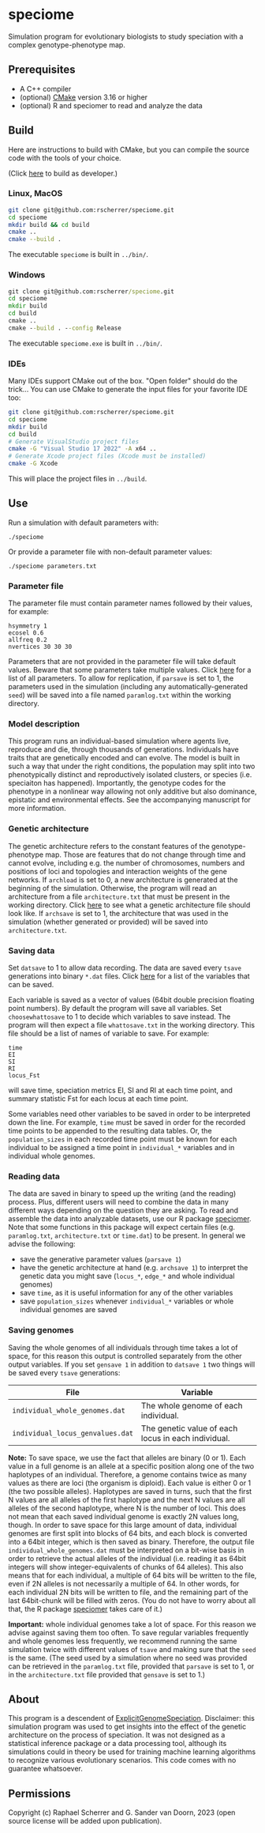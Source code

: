 # speciome

Simulation program for evolutionary biologists to study speciation with a complex genotype-phenotype map.

## Prerequisites

* A C++ compiler
* (optional) [CMake](docs/CMAKE.md) version 3.16 or higher
* (optional) R and speciomer to read and analyze the data

## Build

Here are instructions to build with CMake, but you can compile the source code with the tools of your choice.

(Click [here](docs/BUILD.md) to build as developer.)

### Linux, MacOS

```bash
git clone git@github.com:rscherrer/speciome.git
cd speciome
mkdir build && cd build
cmake ..
cmake --build .
```

The executable `speciome` is built in `../bin/`.

### Windows

```cmd
git clone git@github.com:rscherrer/speciome.git
cd speciome
mkdir build
cd build
cmake ..
cmake --build . --config Release
```

The executable `speciome.exe` is built in `../bin/`.

### IDEs

Many IDEs support CMake out of the box. "Open folder" should do the trick...
You can use CMake to generate the input files for your favorite IDE too:

```bash
git clone git@github.com:rscherrer/speciome.git
cd speciome
mkdir build
cd build
# Generate VisualStudio project files
cmake -G "Visual Studio 17 2022" -A x64 ..
# Generate Xcode project files (Xcode must be installed)
cmake -G Xcode    
```

This will place the project files in `../build`.

## Use

Run a simulation with default parameters with:

```
./speciome 
```

Or provide a parameter file with non-default parameter values:

```
./speciome parameters.txt
```

### Parameter file

The parameter file must contain parameter names followed by their values, for example:

```
hsymmetry 1
ecosel 0.6
allfreq 0.2
nvertices 30 30 30
```

Parameters that are not provided in the parameter file will take default values. Beware that some parameters take multiple values. Click [here](docs/PARAMETERS.md) for a list of all parameters. To allow for replication, if `parsave` is set to 1, the parameters used in the simulation (including any automatically-generated `seed`) will be saved into a file named `paramlog.txt` within the working directory.

### Model description

This program runs an individual-based simulation where agents live, reproduce and die, through thousands of generations. Individuals have traits that are genetically encoded and can evolve. The model is built in such a way that under the right conditions, the population may split into two phenotypically distinct and reproductively isolated clusters, or species (i.e. speciaiton has happened). Importantly, the genotype codes for the phenotype in a nonlinear way allowing not only additive but also dominance, epistatic and environmental effects. See the accompanying manuscript for more information.

### Genetic architecture

The genetic architecture refers to the constant features of the genotype-phenotype map. Those are features that do not change through time and cannot evolve, including e.g. the number of chromosomes, numbers and positions of loci and topologies and interaction weights of the gene networks. If `archload` is set to 0, a new architecture is generated at the beginning of the simulation. Otherwise, the program will read an architecture from a file `architecture.txt` that must be present in the working directory. Click [here](docs/ARCHITECTURE.md) to see what a genetic architecture file should look like. If `archsave` is set to 1, the architecture that was used in the simulation (whether generated or provided) will be saved into `architecture.txt`.

### Saving data

Set `datsave` to 1 to allow data recording. The data are saved every `tsave` generations into binary `*.dat` files. Click [here](docs/VARIABLES.md) for a list of the variables that can be saved.

Each variable is saved as a vector of values (64bit double precision floating point numbers). By default the program will save all variables. Set `choosewhattosave` to 1 to decide which variables to save instead. The program will then expect a file `whattosave.txt` in the working directory. This file should be a list of names of variable to save. For example:

```
time
EI
SI
RI
locus_Fst
```

will save time, speciation metrics EI, SI and RI at each time point, and summary statistic Fst for each locus at each time point.

Some variables need other variables to be saved in order to be interpreted down the line. For example, `time` must be saved in order for the recorded time points to be appended to the resulting data tables. Or, the `population_sizes` in each recorded time point must be known for each individual to be assigned a time point in `individual_*` variables and in individual whole genomes.

### Reading data

The data are saved in binary to speed up the writing (and the reading) process. Plus, different users will need to combine the data in many different ways depending on the question they are asking. To read and assemble the data into analyzable datasets, use our R package [speciomer](https://github.com/rscherrer/speciomer). Note that some functions in this package will expect certain files (e.g. `paramlog.txt`, `architecture.txt` or `time.dat`) to be present. In general we advise the following:

* save the generative parameter values (`parsave 1`)
* have the genetic architecture at hand (e.g. `archsave 1`) to interpret the genetic data you might save (`locus_*`, `edge_*` and whole individual genomes)
* save `time`, as it is useful information for any of the other variables
* save `population_sizes` whenever `individual_*` variables or whole individual genomes are saved

### Saving genomes

Saving the whole genomes of all individuals through time takes a lot of space, for this reason this output is controlled separately from the other output variables. If you set `gensave 1` in addition to `datsave 1` two things will be saved every `tsave` generations: 

| File | Variable |
|--|--|
| `individual_whole_genomes.dat` | The whole genome of each individual.|
| `individual_locus_genvalues.dat` | The genetic value of each locus in each individual. |

**Note:** To save space, we use the fact that alleles are binary (0 or 1). Each value in a full genome is an allele at a specific position along one of the two haplotypes of an individual. Therefore, a genome contains twice as many values as there are loci (the organism is diploid). Each value is either 0 or 1 (the two possible alleles). Haplotypes are saved in turns, such that the first N values are all alleles of the first haplotype and the next N values are all alleles of the second haplotype, where N is the number of loci. This does not mean that each saved individual genome is exactly 2N values long, though. In order to save space for this large amount of data, individual genomes are first split into blocks of 64 bits, and each block is converted into a 64bit integer, which is then saved as binary. Therefore, the output file `individual_whole_genomes.dat` must be interpreted on a bit-wise basis in order to retrieve the actual alleles of the individual (i.e. reading it as 64bit integers will show integer-equivalents of chunks of 64 alleles). This also means that for each individual, a multiple of 64 bits will be written to the file, even if 2N alleles is not necessarily a multiple of 64. In other words, for each individual 2N bits will be written to file, and the remaining part of the last 64bit-chunk will be filled with zeros. (You do not have to worry about all that, the R package [speciomer](https://github.com/rscherrer/speciomer) takes care of it.)

**Important:** whole individual genomes take a lot of space. For this reason we advise against saving them too often. To save regular variables frequently and whole genomes less frequently, we recommend running the same simulation twice with different values of `tsave` and making sure that the `seed` is the same. (The seed used by a simulation where no seed was provided can be retrieved in the `paramlog.txt` file, provided that `parsave` is set to 1, or in the `architecture.txt` file provided that `gensave` is set to 1.)

## About

This program is a descendent of [ExplicitGenomeSpeciation](https://github.com/rscherrer/ExplicitGenomeSpeciation). Disclaimer: this simulation program was used to get insights into the effect of the genetic architecture on the process of speciation. It was not designed as a statistical inference package or a data processing tool, although its simulations could in theory be used for training machine learning algorithms to recognize various evolutionary scenarios. This code comes with no guarantee whatsoever.

## Permissions

Copyright (c) Raphael Scherrer and G. Sander van Doorn, 2023 (open source license will be added upon publication).
